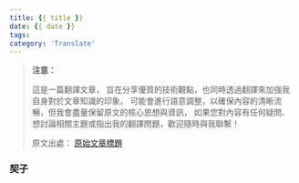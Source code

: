 ```yaml
---
title: {{ title }}
date: {{ date }}
tags: 
category: 'Translate'
---
```


> **注意：**
>
> 這是一篇翻譯文章，
> 旨在分享優質的技術觀點，也同時透過翻譯來加強我自身對於文章知識的印象。
> 可能會進行語意調整，以確保內容的清晰流暢，但我會盡量保留原文的核心思想與資訊，
> 如果您對內容有任何疑問、想討論相關主題或指出我的翻譯問題，歡迎隨時與我聯繫！
>
> 原文出處：
> [原始文章標題](原文連結)


### 契子